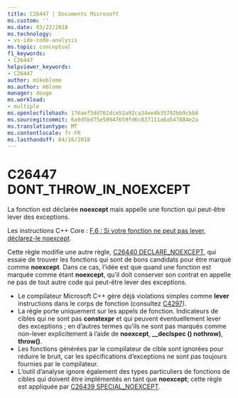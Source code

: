 ```yaml
---
title: C26447 | Documents Microsoft
ms.custom: ''
ms.date: 03/22/2018
ms.technology:
- vs-ide-code-analysis
ms.topic: conceptual
f1_keywords:
- C26447
helpviewer_keywords:
- C26447
author: mikeblome
ms.author: mblome
manager: douge
ms.workload:
- multiple
ms.openlocfilehash: 176aef5dd762dce51a92ca34ee4b35702bb9cbb8
ms.sourcegitcommit: 6a9d5bd75e50947659fd6c837111a6a547884e2a
ms.translationtype: MT
ms.contentlocale: fr-FR
ms.lasthandoff: 04/16/2018
---
```

# <a name="c26447-dontthrowinnoexcept"></a>C26447 DONT_THROW_IN_NOEXCEPT

La fonction est déclarée **noexcept** mais appelle une fonction qui peut-être lever des exceptions.

Les instructions C++ Core : [F.6 : Si votre fonction ne peut pas lever, déclarez-le noexcept](https://github.com/isocpp/CppCoreGuidelines/blob/master/CppCoreGuidelines.md#f6-if-your-function-may-not-throw-declare-it-noexcept).

Cette règle modifie une autre règle, [C26440 DECLARE_NOEXCEPT](c26440.md), qui essaie de trouver les fonctions qui sont de bons candidats pour être marqué comme **noexcept**. Dans ce cas, l’idée est que quand une fonction est marquée comme étant **noexcept**, qu’il doit conserver son contrat en appelle ne pas de tout autre code qui peut-être lever des exceptions.

- Le compilateur Microsoft C++ gère déjà violations simples comme **lever** instructions dans le corps de fonction (consultez [C4297](/cpp/error-messages/compiler-warnings/compiler-warning-level-1-c4297)).
- La règle porte uniquement sur les appels de fonction. Indicateurs de cibles qui ne sont pas **constexpr** et qui peuvent éventuellement lever des exceptions ; en d’autres termes qu’ils ne sont pas marqués comme non-lever explicitement à l’aide de **noexcept**, **__declspec () nothrow)**, **throw()**.
- Les fonctions générées par le compilateur de cible sont ignorées pour réduire le bruit, car les spécifications d’exceptions ne sont pas toujours fournies par le compilateur.
- L’outil d’analyse ignore également des types particuliers de fonctions de cibles qui doivent être implémentés en tant que **noexcept**; cette règle est appliquée par [C26439 SPECIAL_NOEXCEPT](c26439.md).

